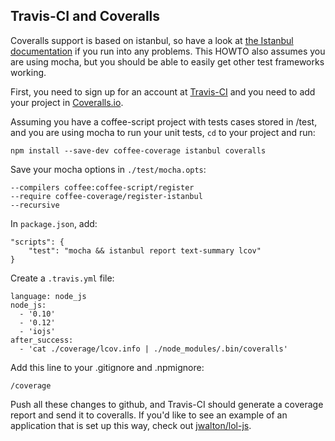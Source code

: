 Travis-CI and Coveralls
-----------------------

Coveralls support is based on istanbul, so have a look at
[the Istanbul documentation](./HOWTO-istanbul.md) if you run into any problems.  This
HOWTO also assumes you are using mocha, but you should be able to easily get other test frameworks
working.

First, you need to sign up for an account at [Travis-CI](https://travis-ci.org/) and you need
to add your project in [Coveralls.io](https://coveralls.io/).

Assuming you have a coffee-script project with tests cases stored in /test, and you are using
mocha to run your unit tests, `cd` to your project and run:

    npm install --save-dev coffee-coverage istanbul coveralls

Save your mocha options in `./test/mocha.opts`:

    --compilers coffee:coffee-script/register
    --require coffee-coverage/register-istanbul
    --recursive

In `package.json`, add:

    "scripts": {
        "test": "mocha && istanbul report text-summary lcov"
    }

Create a `.travis.yml` file:

    language: node_js
    node_js:
      - '0.10'
      - '0.12'
      - 'iojs'
    after_success:
      - 'cat ./coverage/lcov.info | ./node_modules/.bin/coveralls'

Add this line to your .gitignore and .npmignore:

    /coverage

Push all these changes to github, and Travis-CI should generate a coverage report and send it to
coveralls.  If you'd like to see an example of an application that is set up this way, check out
[jwalton/lol-js](https://github.com/jwalton/lol-js).